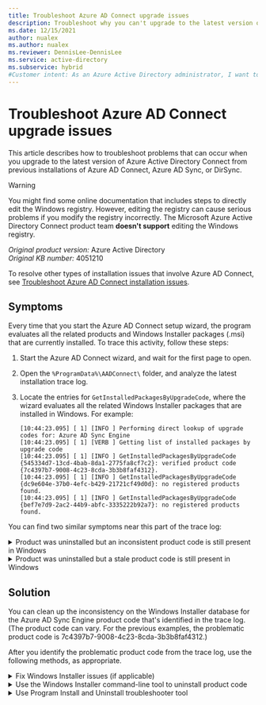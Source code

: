 ```yaml
---
title: Troubleshoot Azure AD Connect upgrade issues
description: Troubleshoot why you can't upgrade to the latest version of Azure AD Connect on a server that has previous installations of Connect, AD Sync, or DirSync.
ms.date: 12/15/2021
author: nualex
ms.author: nualex
ms.reviewer: DennisLee-DennisLee
ms.service: active-directory
ms.subservice: hybrid
#Customer intent: As an Azure Active Directory administrator, I want to successfully upgrade to the latest version of Azure AD Connect so that each Active Directory user can use a single identity in hybrid environments.
---
```

# Troubleshoot Azure AD Connect upgrade issues

This article describes how to troubleshoot problems that can occur when you upgrade to the latest version of Azure Active Directory Connect from previous installations of Azure AD Connect, Azure AD Sync, or DirSync.

> [!WARNING]
> You might find some online documentation that includes steps to directly edit the Windows registry. However, editing the registry can cause serious problems if you modify the registry incorrectly. The Microsoft Azure Active Directory Connect product team **doesn't support** editing the Windows registry.

*Original product version:* Azure Active Directory  
*Original KB number:* 4051210  

To resolve other types of installation issues that involve Azure AD Connect, see [Troubleshoot Azure AD Connect installation issues](installation-issues.md).

## Symptoms

Every time that you start the Azure AD Connect setup wizard, the program evaluates all the related products and Windows Installer packages (.msi) that are currently installed. To trace this activity, follow these steps:

1. Start the Azure AD Connect wizard, and wait for the first page to open.

2. Open the `%ProgramData%\AADConnect\` folder, and analyze the latest installation trace log.

3. Locate the entries for `GetInstalledPackagesByUpgradeCode`, where the wizard evaluates all the related Windows Installer packages that are installed in Windows. For example:

   ```output
   [10:44:23.095] [ 1] [INFO ] Performing direct lookup of upgrade codes for: Azure AD Sync Engine
   [10:44:23.095] [ 1] [VERB ] Getting list of installed packages by upgrade code
   [10:44:23.095] [ 1] [INFO ] GetInstalledPackagesByUpgradeCode {545334d7-13cd-4bab-8da1-2775fa8cf7c2}: verified product code {7c4397b7-9008-4c23-8cda-3b3b8faf4312}.
   [10:44:23.095] [ 1] [INFO ] GetInstalledPackagesByUpgradeCode {dc9e604e-37b0-4efc-b429-21721cf49d0d}: no registered products found.
   [10:44:23.095] [ 1] [INFO ] GetInstalledPackagesByUpgradeCode {bef7e7d9-2ac2-44b9-abfc-3335222b92a7}: no registered products found.
   ```

You can find two similar symptoms near this part of the trace log:

<details>
<summary>Product was uninstalled but an inconsistent product code is still present in Windows</summary>
The wizard is detecting an old installation of the sync engine: "Product Azure AD Sync Engine (version 1.1.343.0) is installed, needs to be upgraded to version 1.1.380.0."

```output
[10:44:23.095] [ 1] [VERB ] Package=Microsoft Azure AD Connect synchronization services, Version=1.1.343.0, ProductCode=7c4397b7-9008-4c23-8cda-3b3b8faf4312, UpgradeCode=545334d7-13cd-4bab-8da1-2775fa8cf7c2
[10:44:23.095] [ 1] [INFO ] Determining installation action for Azure AD Sync Engine (545334d7-13cd-4bab-8da1-2775fa8cf7c2)
[10:44:23.298] [ 1] [VERB ] Check product code installed: {4e67cad2-d71b-4f06-a7ae-bb49c566bb93}
[10:44:23.298] [ 1] [INFO ] GetProductInfoProperty({4e67cad2-d71b-4f06-a7ae-bb49c566bb93}, VersionString): unknown product
[10:44:23.298] [ 1] [INFO ] AzureADSyncEngineComponent: Product Azure AD Sync Engine (version 1.1.343.0) is installed, needs to be upgraded to version 1.1.380.0.
```

However, the Windows Installer information might be inconsistent after this product is uninstalled and the sync engine is no longer present.

Because the setup wizard is still detecting an old product code, it decides to upgrade Azure AD Sync Engine instead of doing a clean installation. Later in the upgrade process, while the installer is checking for the current service status, the installation fails because the ADSync service isn't present:

```output
[10:44:28.260] [ 1] [INFO ] ServiceControllerProvider: verifying ADSync is in state (Running)
[10:44:28.291] [ 1] [ERROR] Caught an exception while creating the initial page set on the root page.
Exception Data (Raw): System.InvalidOperationException: Service ADSync was not found on computer '.'. ---> System.ComponentModel.Win32Exception: The specified service does not exist as an installed service
```

</details>

<details>
<summary>Product was uninstalled but a stale product code is still present in Windows</summary>

A stale product code that you find in Windows Installer packages can also cause upgrade issues.

```output
[15:29:06.958] [ 1] [INFO ] Performing direct lookup of upgrade codes for: Azure AD Sync Engine
[15:29:06.959] [ 1] [VERB ] Getting list of installed packages by upgrade code
[15:29:06.959] [ 1] [INFO ] GetProductInfoProperty({7c4397b7-9008-4c23-8cda-3b3b8faf4312}, VersionString): unrecognized error (1608)
[15:29:06.959] [ 1] [INFO ] GetInstalledPackagesByUpgradeCode {545334d7-13cd-4bab-8da1-2775fa8cf7c2}: stale product code {7c4397b7-9008-4c23-8cda-3b3b8faf4312}.
[15:29:06.959] [ 1] [INFO ] GetInstalledPackagesByUpgradeCode {545334d7-13cd-4bab-8da1-2775fa8cf7c2}: no registered products found.
[15:29:06.959] [ 1] [INFO ] GetInstalledPackagesByUpgradeCode {dc9e604e-37b0-4efc-b429-21721cf49d0d}: no registered products found.
[15:29:06.959] [ 1] [INFO ] GetInstalledPackagesByUpgradeCode {bef7e7d9-2ac2-44b9-abfc-3335222b92a7}: no registered products found.
[15:29:06.963] [ 1] [INFO ] Determining installation action for Azure AD Sync Engine (545334d7-13cd-4bab-8da1-2775fa8cf7c2)
[15:29:07.059] [ 1] [INFO ] Product Azure AD Sync Engine is not installed.
```

Azure AD Connect Setup wizard can't detect that an Azure AD Sync Engine is installed. Setup fails and returns the following error message:

```output
[15:52:17.674] [ 13] [ERROR] PerformConfigurationPageViewModel: Caught exception while installing synchronization service.
Exception Data (Raw): System.Exception: Unable to install the Synchronization Service. Please see the event log for additional details. ---> Microsoft.Azure.ActiveDirectory.Client.Framework.ProcessExecutionFailedException: Error installing msi package 'Synchronization Service.msi'. Full log is available at 'C:\ProgramData\AADConnect\Synchronization Service_Install-20170525-155217.log'.
...
MSI (s) (C0!08) [15:52:17:605]: Product: Microsoft Azure AD Connect synchronization services -- Error 25019.The Microsoft Azure AD Connect synchronization services setup wizard cannot open registry key SYSTEM\CurrentControlSet\Services\ADSync\Parameters. Try verifying the key and running this wizard again. The system cannot find the file specified.
CustomAction DetectStoreServer returned actual error code 1603 (note this may not be 100% accurate if translation happened inside sandbox)
Action ended 15:52:17: DetectStoreServer.
---> Microsoft.Azure.ActiveDirectory.Client.Framework.ProcessExecutionFailedException: Exception: Execution failed with errorCode: 1603.
```

This error occurs because the MSIEXEC process still tries to upgrade the Azure AD Sync Engine, as shown in the *Synchronization Service_Install-20170525-155217.log* file:

```output
MSI (s) (C0:0C) [15:52:17:386]: PROPERTY CHANGE: Adding WIX_UPGRADE_DETECTED property. Its value is '{7C4397B7-9008-4C23-8CDA-3B3B8FAF4312}'.
MSI (s) (C0:0C) [15:52:17:386]: PROPERTY CHANGE: Adding MIGRATE property. Its value is '{7C4397B7-9008-4C23-8CDA-3B3B8FAF4312}'.
...
MSI (s) (C0:D4) [15:52:17:598]: Invoking remote custom action. DLL: C:\Windows\Installer\MSI1D9A.tmp, Entrypoint: DetectStoreServer
Action start 15:52:17: DetectStoreServer.
MSI (s) (C0!08) [15:52:17:605]: Product: Microsoft Azure AD Connect synchronization services -- Error 25019.The Microsoft Azure AD Connect synchronization services setup wizard cannot open registry key SYSTEM\CurrentControlSet\Services\ADSync\Parameters. Try verifying the key and running this wizard again. The system cannot find the file specified.
```

As in the previous case, the Windows Installer upgrading process fails because the ADSync service entries in the registry aren't present. The product has been previously uninstalled, leaving the Windows Installer database inconsistent.
</details>

## Solution

You can clean up the inconsistency on the Windows Installer database for the Azure AD Sync Engine product code that's identified in the trace log. (The product code can vary. For the previous examples, the problematic product code is 7c4397b7-9008-4c23-8cda-3b3b8faf4312.)

After you identify the problematic product code from the trace log, use the following methods, as appropriate.

<details>
<summary>Fix Windows Installer issues (if applicable)</summary>
The KB3139923 Windows hotfix can cause these Windows Installer issues. Therefore, we recommend that you uninstall it.

To check whether KB3139923 is installed, go to **Settings** > **Windows Update** > **Update history**. Or use PowerShell to export a list of all installed hotfixes:

```powershell
Get-Hotfix |
Select-Object HotFixID, InstalledOn, Description, InstalledBy |
Sort-Object –Property InstalledOn –Descending |
Out-File –FilePath ".\$env:COMPUTERNAME-HotFixes.txt"
```

1. If the KB3139923 hotfix is present, uninstall it, and then restart the server.

1. Download and install the [KB3072630 Windows hotfix](https://www.microsoft.com/download/details.aspx?id=47955), and then restart again.

</details>

<details>
<summary>Use the Windows Installer command-line tool to uninstall product code</summary>

To uninstall the product code for the Azure AD Sync Engine, run the Windows Installer command-line tool ([MsiExec.exe](/windows-server/administration/windows-commands/msiexec)) as follows:

1. Identify the inconsistent or stale product code from the trace log (GUID), as shown in the "Symptoms" section.

1. Open an administrative Command Prompt window.

1. Enter the following line by susbtituting the actual GUID of the problematic product code:

    ```cmd
    SET productcode={<12345678-0000-abcd-0000-0123456789ab>}
    ```

1. Enter the following command, repeat the command, and then restart the server.

    > [!NOTE]
    > You might see numerous reported errors because of the corrupted Windows Installer database. For any dialog box that appears, select **Yes**.

    ```cmd
    SET /a counter+=1
    & MSIEXEC /x %productcode% /qn /norestart /l*v "%ProgramData%\AADConnect\AADConnect_Uninstall-ForcedUninstall_%counter%.log" EXECUTE_UNINSTALL="1"
    ```
    
1. Start the Azure AD Connect wizard, and wait for the first page to open.

1. Open the `%ProgramData%\AADConnect\` folder, and analyze the latest installation trace log.

1. If the inconsistent or stale product code is no longer present in the log file, continue the wizard, and complete the installation. Otherwise, go to the next solution.

</details>

<details>
<summary>Use Program Install and Uninstall troubleshooter tool</summary>

The Program Install and Uninstall troubleshooter helps you automatically repair issues if you're blocked from installing or removing programs. It also fixes corrupted registry keys.

[Fix problems that block programs from being installed or removed (microsoft.com)](https://support.microsoft.com/en-us/topic/fix-problems-that-block-programs-from-being-installed-or-removed-cca7d1b6-65a9-3d98-426b-e9f927e1eb4d)

After you run the tool, restart the server, and then follow these steps:

1. Start the Azure AD Connect wizard, and wait for the first page to open.

1. Open the `%ProgramData%\AADConnect\` folder, and analyze the latest installation trace log.

1. If the inconsistent or stale product code is no longer present in the log file, continue the wizard, and complete the installation. If the stale product code is present, we recommend that you reinstall the Windows operating system because you can't recover the Windows Installer database from an inconsistent state.

</details>
